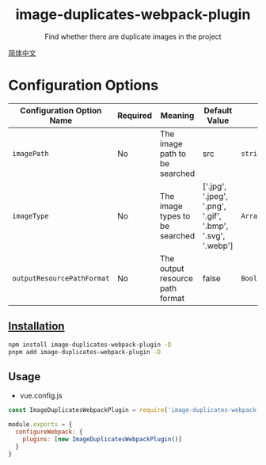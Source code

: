 <h1 align="center">image-duplicates-webpack-plugin</h1>
<p align="center">Find whether there are duplicate images in the project</p>

[简体中文](./READM-ZH.md)

# Configuration Options

| **Configuration Option Name** | **Required** | **Meaning**           | **Default Value** | **Type**  |
| -------------- | ------------ | --------           | ---------- | --------  |
| `imagePath`    | No           | The image path to be searched | src        | `string`  |
| `imageType`    | No           | The image types to be searched | ['.jpg', '.jpeg', '.png', '.gif', '.bmp', '.svg', '.webp']|`Array<string>` |
| `outputResourcePathFormat`    | No           | The output resource path format | false      | `Boolean` |

## [Installation](https://www.npmjs.com/package/image-duplicates-webpack-plugin)

```bash
npm install image-duplicates-webpack-plugin -D
pnpm add image-duplicates-webpack-plugin -D
```

## Usage

- vue.config.js

```js
const ImageDuplicatesWebpackPlugin = require('image-duplicates-webpack-plugin')

module.exports = {
  configureWebpack: {
    plugins: [new ImageDuplicatesWebpackPlugin()]
  }
}
```
